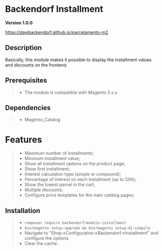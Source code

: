 
# Backendorf Installment
**Version 1.0.0**

https://davibackendorf.github.io/parcelamento-m2

## Description
 Basically, this module makes it possible to display the installment values and discounts on the frontend.

## Prerequisites
> - The module is compatible with Magento 2.x.x

## Dependencies
> - Magento_Catalog

# Features
> - Maximum number of installments;
> - Minimum installment value;
> - Show all installment options on the product page;
> - Show first installment;
> - Interest calculation type (simple or compound);
> - Percentage of interest on each installment (up to 12th);
> - Show the lowest parcel in the cart;
> - Multiple discounts;
> - Configure price templates for the main catalog pages;

## Installation
> - `composer require backendorf/module-installment`
> - `bin/magento setup:upgrade && bin/magento setup:di:compile`
> - Navigate to "Shop->Configuration->Backendorf->Installment" and configure the options.
> - Clear the cache.
